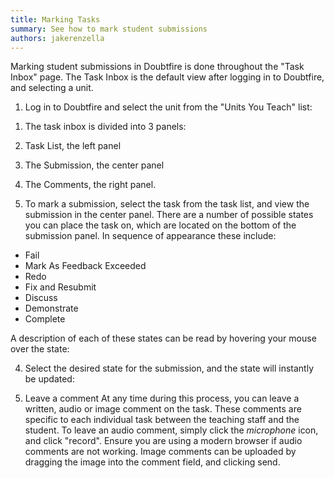 ```yaml
---
title: Marking Tasks
summary: See how to mark student submissions
authors: jakerenzella
---
```


Marking student submissions in Doubtfire is done throughout the "Task Inbox" page. The Task Inbox is the default view
after logging in to Doubtfire, and selecting a unit.

1. Log in to Doubtfire and select the unit from the "Units You Teach" list:

<!-- TODO: <img alt="Select Unit" src="/images/articles/staff/mark-submissions/select-unit.png" style="width: 700px; display:block; margin: 0 auto;"></img> -->

1. The task inbox is divided into 3 panels:

1. Task List, the left panel
1. The Submission, the center panel
1. The Comments, the right panel.

1. To mark a submission, select the task from the task list, and view the submission in the center panel. There are a
   number of possible states you can place the task on, which are located on the bottom of the submission panel. In
   sequence of appearance these include:

- Fail
- Mark As Feedback Exceeded
- Redo
- Fix and Resubmit
- Discuss
- Demonstrate
- Complete

A description of each of these states can be read by hovering your mouse over the state:

<!-- TODO: <img alt="View State Details" src="/images/articles/staff/mark-submissions/view-state-details.png" style="width: 700px; display:block; margin: 0 auto;"></img> -->

4. Select the desired state for the submission, and the state will instantly be updated:

<!-- TODO: <img alt="State changed" src="/images/articles/students/change-target-grade/task-marked-updated.png" style="width: 700px; display:block; margin: 0 auto;"></img> -->

5. Leave a comment At any time during this process, you can leave a written, audio or image comment on the task. These
   comments are specific to each individual task between the teaching staff and the student. To leave an audio comment,
   simply click the _microphone_ icon, and click "record". Ensure you are using a modern browser if audio comments are
   not working. Image comments can be uploaded by dragging the image into the comment field, and clicking send.
